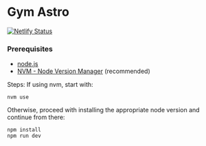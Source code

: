 # Gym Astro

[![Netlify Status](https://api.netlify.com/api/v1/badges/12a98394-f8bb-492c-95d7-378da0c13e5c/deploy-status)](https://app.netlify.com/sites/gym-astro/deploys)

### Prerequisites
- [node.js](https://nodejs.org/)
- [NVM - Node Version Manager](https://github.com/nvm-sh/nvm) (recommended)

Steps:
If using nvm, start with:
```
nvm use 
```
Otherwise, proceed with installing the appropriate node version and continue from there:

```
npm install
npm run dev
```
